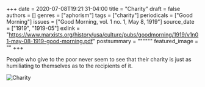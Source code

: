 +++
date = 2020-07-08T19:21:31-04:00
title = "Charity"
draft = false
authors = []
genres = ["aphorism"]
tags = ["charity"]
periodicals = ["Good Morning"]
issues = ["Good Morning, vol. 1 no. 1, May 8, 1919"]
source_date = ["1919", "1919-05"]
exlink = "https://www.marxists.org/history/usa/culture/pubs/goodmorning/1919/v1n01-may-08-1919-good-morning.pdf"
postsummary = """"""
featured_image = ""
+++

People who give to the poor never seem to see that their charity is just as humiliating to themselves as to the recipients of it.

![Charity](/images/charity.jpg)
